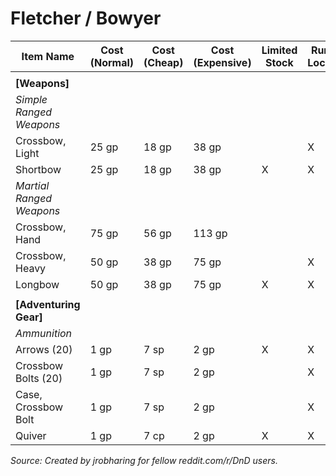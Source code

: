 # Fletcher / Bowyer

| **Item Name**            | **Cost (Normal)** | **Cost (Cheap)** | **Cost (Expensive)** | **Limited Stock** | **Rural Locale** | **Urban Locale** | **Premium Locale** |
| ------------------------ | ----------------- | ---------------- | -------------------- | ----------------- | ---------------- | ---------------- | ------------------ |
|                          |                   |                  |                      |                   |                  |                  |                    |
| **[Weapons]**            |                   |                  |                      |                   |                  |                  |                    |
| _Simple Ranged Weapons_  |                   |                  |                      |                   |                  |                  |                    |
| Crossbow, Light          | 25 gp             | 18 gp            | 38 gp                |                   | X                | X                | X                  |
| Shortbow                 | 25 gp             | 18 gp            | 38 gp                | X                 | X                | X                | X                  |
| _Martial Ranged Weapons_ |                   |                  |                      |                   |                  |                  |                    |
| Crossbow, Hand           | 75 gp             | 56 gp            | 113 gp               |                   |                  | X                | X                  |
| Crossbow, Heavy          | 50 gp             | 38 gp            | 75 gp                |                   | X                | X                | X                  |
| Longbow                  | 50 gp             | 38 gp            | 75 gp                | X                 | X                | X                | X                  |
|                          |                   |                  |                      |                   |                  |                  |                    |
| **[Adventuring Gear]**   |                   |                  |                      |                   |                  |                  |                    |
| _Ammunition_             |                   |                  |                      |                   |                  |                  |                    |
| Arrows (20)              | 1 gp              | 7 sp             | 2 gp                 | X                 | X                | X                | X                  |
| Crossbow Bolts (20)      | 1 gp              | 7 sp             | 2 gp                 |                   | X                | X                | X                  |
| Case, Crossbow Bolt      | 1 gp              | 7 sp             | 2 gp                 |                   | X                | X                | X                  |
| Quiver                   | 1 gp              | 7 cp             | 2 gp                 | X                 | X                | X                | X                  |

*Source: Created by jrobharing for fellow reddit.com/r/DnD users.*
